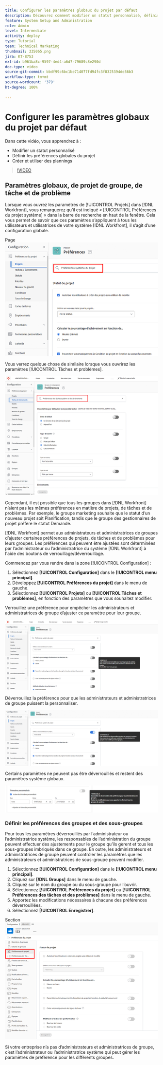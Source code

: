 ```yaml
---
title: Configurer les paramètres globaux du projet par défaut
description: Découvrez comment modifier un statut personnalisé, définir des préférences globales pour un projet et créer des plannings qui sont des paramètres globaux par défaut.
feature: System Setup and Administration
role: Admin
level: Intermediate
activity: deploy
type: Tutorial
team: Technical Marketing
thumbnail: 335065.png
jira: KT-8753
exl-id: b961ba8c-9597-4ed4-a6d7-79689c8e290d
doc-type: video
source-git-commit: bbdf99c6bc1be714077fd94fc3f8325394de36b3
workflow-type: tm+mt
source-wordcount: '379'
ht-degree: 100%

---
```


# Configurer les paramètres globaux du projet par défaut

<!--
21.4 updates have been made
-->

Dans cette vidéo, vous apprendrez à :

* Modifier un statut personnalisé
* Définir les préférences globales du projet
* Créer et utiliser des plannings

>[!VIDEO](https://video.tv.adobe.com/v/3423347/?quality=12&learn=on&enablevpops=1&captions=fre_fr)

## Paramètres globaux, de projet de groupe, de tâche et de problème

Lorsque vous ouvrez les paramètres de [!UICONTROL Projets] dans [!DNL Workfront], vous remarquerez qu’il est indiqué « [!UICONTROL Préférences du projet système] » dans la barre de recherche en haut de la fenêtre. Cela vous permet de savoir que ces paramètres s’appliquent à tous les utilisateurs et utilisatrices de votre système [!DNL Workfront], il s’agit d’une configuration globale.

Page ![[!UICONTROL Préférences du projet] dans [!UICONTROL Configuration]](assets/admin-fund-system-project-preferences-1.png)

Vous verrez quelque chose de similaire lorsque vous ouvrirez les paramètres [!UICONTROL Tâches et problèmes].

![[!UICONTROL Préférences des tâches et des problèmes] dans [!UICONTROL Configuration]](assets/admin-fund-task-issue-preferences-2.png)

Cependant, il est possible que tous les groupes dans [!DNL Workfront] n’aient pas les mêmes préférences en matière de projets, de tâches et de problèmes. Par exemple, le groupe marketing souhaite que le statut d’un nouveau projet soit Planification, tandis que le groupe des gestionnaires de projet préfère le statut Demande.

[!DNL Workfront] permet aux administrateurs et administratrices de groupes d’ajuster certaines préférences de projets, de tâches et de problèmes pour leurs groupes. Les préférences qui peuvent être ajustées sont déterminées par l’administrateur ou l’administratrice du système [!DNL Workfront] à l&#39;aide des boutons de verrouillage/déverrouillage.

Commencez par vous rendre dans la zone [!UICONTROL Configuration] :

1. Sélectionnez **[!UICONTROL Configuration]** dans le **[!UICONTROL menu principal]**.
1. Développez **[!UICONTROL Préférences du projet]** dans le menu de gauche.
1. Sélectionnez **[!UICONTROL Projets]** ou **[!UICONTROL Tâches et problèmes]**, en fonction des paramètres que vous souhaitez modifier.

Verrouillez une préférence pour empêcher les administrateurs et administratrices de groupe d’ajuster ce paramètre pour leur groupe.

![Message de préférence verrouillé](assets/admin-fund-preferences-locked-3.png)

Déverrouillez la préférence pour que les administrateurs et administratrices de groupe puissent la personnaliser.

![Message de préférence déverrouillé](assets/admin-fund-preferences-unlocked-4.png)

Certains paramètres ne peuvent pas être déverrouillés et restent des paramètres système globaux.

![Message de préférence verrouillé](assets/admin-fund-preferences-always-locked-5.png)

### Définir les préférences des groupes et des sous-groupes

Pour tous les paramètres déverrouillés par l’administrateur ou l’administratrice système, les responsables de l’administration du groupe peuvent effectuer des ajustements pour le groupe qu’ils gèrent et tous les sous-groupes imbriqués dans ce groupe. En outre, les administrateurs et administratrices de groupe peuvent contrôler les paramètres que les administrateurs et administratrices de sous-groupe peuvent modifier.

1. Sélectionnez **[!UICONTROL Configuration]** dans le **[!UICONTROL menu principal]**.
1. Cliquez sur **[!DNL Groups]** dans le menu de gauche.
1. Cliquez sur le nom du groupe ou du sous-groupe pour l’ouvrir.
1. Sélectionnez **[!UICONTROL Préférences du projet]** ou **[!UICONTROL Préférences des tâches et des problèmes]** dans le menu de gauche.
1. Apportez les modifications nécessaires à chacune des préférences déverrouillées.
1. Sélectionnez **[!UICONTROL Enregistrer]**.

Section ![[!UICONTROL Statut du projet] sur la page [!UICONTROL Groupe]](assets/admin-fund-group-preferences.png)

Si votre entreprise n’a pas d’administrateurs et administratrices de groupe, c’est l’administrateur ou l’administratrice système qui peut gérer les paramètres de préférence pour les différents groupes.

<!--
learn more URLs and guides
Create or edit a group status 
Group administrators 
Configure system-wide project preferences 
Configure project preferences for a group 
Configure task and issue preferences for a group 
Create and modify a group’s schedule 
-->
